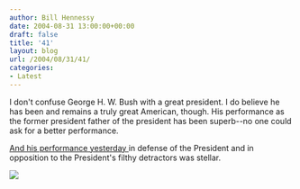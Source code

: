 ```yaml
---
author: Bill Hennessy
date: 2004-08-31 13:00:00+00:00
draft: false
title: '41'
layout: blog
url: /2004/08/31/41/
categories:
- Latest
---
```


I don't confuse George H. W. Bush with a great president. I do believe he has been and remains a truly great American, though. His performance as the former president father of the president has been superb--no one could ask for a better performance.




[And his performance yesterday ](https://www.foxnews.com/story/0,2933,130672,00.html)in defense of the President and in opposition to the President's filthy detractors was stellar.

![](https://blog.billhennessy.com/aggbug.aspx?PostID=600)

